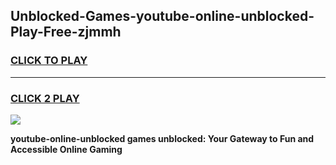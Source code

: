 
## Unblocked-Games-youtube-online-unblocked-Play-Free-zjmmh
<h3>
<a href="https://premium76.site?title=youtube-online-unblocked&ref=12A">CLICK TO PLAY</a></h3>
<hr>

<h3>
<a href="https://premium76.site?title=youtube-online-unblocked&ref=12A">CLICK 2 PLAY</a>
  
</h3>

<a href="https://premium76.site?title=youtube-online-unblocked&ref=12A"><img src="https://clearcache.store/games.png"></a>


**youtube-online-unblocked games unblocked: Your Gateway to Fun and Accessible Online Gaming**
